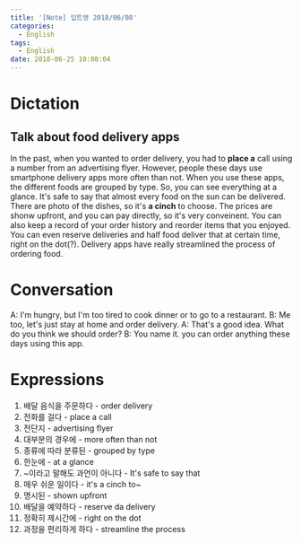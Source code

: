 ```yaml
---
title: '[Note] 입트영 2018/06/08'
categories:
  - English
tags:
  - English
date: 2018-06-25 10:08:04
---
```


# Dictation
## Talk about food delivery apps
In the past, when you wanted to order delivery, you had to **place a** call using a number from an advertising flyer. However, people these days use smartphone delivery apps more often than not. When you use these apps, the different foods are grouped by type. So, you can see everything at a glance. It's safe to say that almost every food on the sun can be delivered. There are photo of the dishes, so it's **a cinch** to choose. The prices are shonw upfront, and you can pay directly, so it's very conveinent. You can also keep a record of your order history and reorder items that you enjoyed. You can even reserve deliveries and half food deliver that at certain time, right on the dot(?). Delivery apps have really streamlined the process of ordering food.

# Conversation
A: I'm hungry, but I'm too tired to cook dinner or to go to a restaurant.
B: Me too, let's just stay at home and order delivery.
A: That's a good idea. What do you think we should order?
B: You name it. you can order anything these days using this app.

# Expressions
1. 배달 음식을 주문하다 - order delivery
2. 전화를 걸다 - place a call 
3. 전단지 - advertising flyer
4. 대부분의 경우에 - more often than not
5. 종류에 따라 분류된 - grouped by type
6. 한눈에 - at a glance
7. ~이라고 말해도 과언이 아니다 - It's safe to say that
8. 매우 쉬운 일이다 - it's a cinch to~
9. 명시된 - shown upfront
10. 배달을 예약하다 - reserve da delivery
11. 정확히 제시간에 - right on the dot
12. 과정을 편리하게 하다 - streamline the process